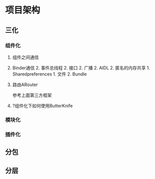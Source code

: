 # 项目架构

##				三化

###					组件化

1. 组件之间通信 
 2. Binder通信
    2.						事件总线程
    2.						接口
    2.						广播
    2.						AIDL
    2.						匿名的内存共享
            1. 	Sharedpreferences
            1. 	文件
    2.						Bundle
3. 路由ARouter 

	参考上面第三方框架

1. ?组件化下如何使用ButterKnife

###					模块化

###					插件化

##				分包

##				分层